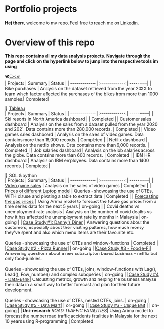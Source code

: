 # Portfolio projects

**Hej there**, welcome to my repo. Feel free to reach me on [Linkedin](https://linkedin.com/in/muhammadamin6151).

# Overview of this repo
**This repo contains all my data analysis projects. Navigate through the page and click on the hyperlink below to jump into the respective tools im using**

:dove:[Excel](https://github.com/aminbasiran/excel-projects)<br/>
  | Projects      | Summary         | Status |
| ------------- |:-------------:| ---------|
| Bike purchases     | Analysis on the dataset retrieved from the year 20XX to learn which factor affected the purchases of the bikes from more than 1000 samples.| Completed|
<br/>

:turkey: [Tableau](https://github.com/aminbasiran/tableau-projects)<br/>
| Projects      | Summary         | Status |
| ------------- |:-------------:| ----------|
| Ski resorts in North America dashboard     |    | Completed |
| Customer sales dashboard  | Analysis on the sales from a dataset pulled from the year 2020 and 2021. Data contains more than 280,000 records.   | Completed |
| Video games sales dashboard   | Analysis on the sales of video games. Data contains more than 16,000 records.   | Completed |
| Netflix dashboard   | Analysis on the netflix shows. Data contains more than 6,000 records.   | Completed |
| Job salaries dashboard   | Analysis on the job salaries across the globe. Data contains more than 600 records.   | Completed |
| IBM HR dashboard   | Analysis on IBM employees. Data contains more than 1400 records.   | Completed |

:elephant: SQL & python<br/>
| Projects      | Summary         | Status |
| ------------- |:-------------:| ----------|
| [Video game sales](https://github.com/aminbasiran/SQL-projects/tree/main/Video%20game%20sales)  | Analysis on the sales of video games  | Completed |
| [Prices of different Laptop model](https://github.com/aminbasiran/SQL-projects/tree/main/Laptop%20prices) | Queries - showcasing the use of CTEs, WITH clause and pivoting a table to extract data | Completed |
| [Forecasting the gas prices](https://github.com/aminbasiran/SQL-projects/tree/main/Gas%20prices)   | Using Arima model to forecast the future gas prices from a time series data for the next 5 years | on-going |
| Covid deaths vs unemployment rate analysis    | Analysis on the number of covid deaths vs how it has affected the unemployment rate by months in Malaysia  | on-going |
| [Case Study #1: Danny's Diner](https://github.com/aminbasiran/SQL-projects/tree/main/Case%20Study%20%231%20-%20Danny's%20Diner) | Answering questions about the customers, especially about their visiting patterns, how much money they’ve spent and also which menu items are their favourite etc. <br><br> Queries - showcasing the use of CTEs and window-functions | Completed |
|[Case Study #2 - Pizza Runner](https://github.com/aminbasiran/SQL-projects/tree/main/Case%20Study%20%232%20-%20Pizza%20Runner)|  | on-going |
|[Case Study #3 - Foodie-Fi](https://github.com/aminbasiran/SQL-projects/tree/main/Case%20Study%20%233%20-%20Foodie-Fi)| Answering questions about a new subscription based business - netflix but only food-junkies. <br/><br/> Queries - showcasing the use of CTEs, joins, window-functions with Lag(), Lead(), Row_number() and complex subqueries | on-going |
|[Case Study #4 - Data-Bank](https://github.com/aminbasiran/SQL-projects/tree/main/Case%20Study%20%234%20-%20Data%20Bank)| Calculating metrics, growth and helping the business analyse their data in a smart way to better forecast and plan for their future development. <br/><br> Queries - showcasing the use of CTEs, nested CTEs, joins. | on-going |
|[Case Study #5 - Data Mart](https://github.com/aminbasiran/SQL-projects/tree/main/Case%20Study%20%235-%20Data%20Mart)| | on-going |
|[Case Study #6 - Clique Bait](https://github.com/aminbasiran/SQL-projects/tree/main/Case%20Study%20%236%20-%20Clique%20Bait) | | on-going |
| **Uni-research**:_ROAD TRAFFIC FATALITIES_| Using Arima model to forecast the number road traffic accidents fatalities in Malaysia for the next 10 years using R-programming | Completed|

